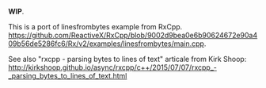 
**WIP**.  

This is a port of linesfrombytes example from RxCpp.  
<https://github.com/ReactiveX/RxCpp/blob/9002d9bea0e6b90624672e90a409b56de5286fc6/Rx/v2/examples/linesfrombytes/main.cpp>.

See also "rxcpp - parsing bytes to lines of text" articale from Kirk Shoop:  
<http://kirkshoop.github.io/async/rxcpp/c++/2015/07/07/rxcpp_-_parsing_bytes_to_lines_of_text.html>
